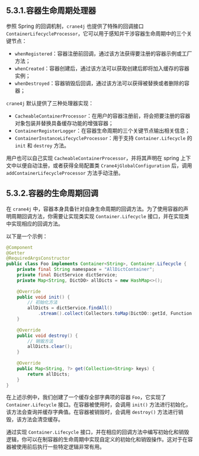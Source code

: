 ## 5.3.1.容器生命周期处理器

参照 Spring 的回调机制，`crane4j` 也提供了特殊的回调接口 `ContainerLifecycleProcessor`，它可以用于感知并干涉容器生命周期中的三个关键节点：

- `whenRegistered`：容器注册前回调，通过该方法获得要注册的容器示例或工厂方法；
- `whenCreated`：容器创建后，通过该方法可以获取创建后即将加入缓存的容器实例；
- `whenDestroyed`：容器销毁后回调，通过该方法可以获得被替换或者删除的容器；

`crane4j` 默认提供了三种处理器实现：

- `CacheableContainerProcessor`：在用户的容器注册前，将会把要注册的容器对象包装并替换具备缓存功能的增强容器；
- `ContainerRegisterLogger`：在容器生命周期的三个关键节点输出相关信息；
- `ContainerInstanceLifecycleProcessor`：用于支持 `Container.Lifecycle` 的 `init` 和 `destroy` 方法。

用户也可以自己实现 `CacheableContainerProcessor`，并将其声明在 spring 上下文中以便自动注册，或者获得全局配置类 `Crane4jGlobalConfiguration` 后，调用 `addContainerLifecycleProcessor` 方法手动注册。

## 5.3.2.容器的生命周期回调

在 `crane4j` 中，容器本身具备针对自身生命周期的回调方法。为了使用容器的声明周期回调方法，你需要让实现类实现 `Container.Lifecycle` 接口，并在实现类中实现相应的回调方法。

以下是一个示例：

```java
@Component
@Getter
@RequiredArgsConstructor
public class Foo implements Container<String>, Container.Lifecycle {
    private final String namespace = "AllDictContainer";
    private final DictService dictService;
    private Map<String, DictDO> allDicts = new HashMap<>();
    
    @Override
    public void init() {
        // 初始化方法
        allDicts = dictService.findAll()
            .stream().collect(Collectors.toMap(DictDO::getId, Function.identity()));
    }
    
    @Override
    public void destroy() {
        // 销毁方法
        allDicts.clear();
    }
    
    @Override
    public Map<String, ?> get(Collection<String> keys) {
        return allDicts;
    }
}
```

在上述示例中，我们创建了一个缓存全部字典项的容器 `Foo`，它实现了 `Container.Lifecycle` 接口。在容器被使用时，会调用 `init()` 方法进行初始化，该方法会查询并缓存字典值。在容器被销毁时，会调用 `destroy()` 方法进行销毁，该方法会清空缓存。

通过实现 `Container.Lifecycle` 接口，并在相应的回调方法中编写初始化和销毁逻辑，你可以在制容器的生命周期中实现自定义的初始化和销毁操作。这对于在容器被使用前后执行一些特定逻辑非常有用。
